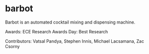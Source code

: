 # barbot

Barbot is an automated cocktail mixing and dispensing machine.

Awards: ECE Research Awards Day: Best Research

Contributors: Vatsal Pandya, Stephen Innis, Michael Lacsamana, Zac Csorny

